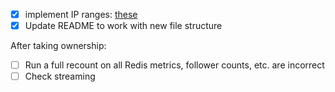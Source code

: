 - [x] implement IP ranges: [these](https://github.com/hetznercloud/hcloud-cloud-controller-manager/blob/main/docs/deploy_with_networks.md#considerations-on-the-ip-ranges)
- [x] Update README to work with new file structure

After taking ownership:

- [ ] Run a full recount on all Redis metrics, follower counts, etc. are incorrect
- [ ] Check streaming
